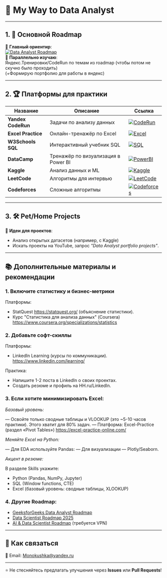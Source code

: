 # 🚀 My Way to Data Analyst

---

## 1. 📌 Основной Roadmap

🔹 **Главный ориентир**:  
[![Data Analyst Roadmap](https://img.shields.io/badge/Roadmap-Data_Analyst-blue?style=flat&logo=git)](https://roadmap.sh/data-analyst)  
🔹 **Параллельно изучаю**:  
Яндекс.Тренировки/CodeRun по темам из roadmap (чтобы потом не скучно было проходить)  
(+Формирую портфолио для работы в яндекс)  

---

## 2. 🏆 Платформы для практики
| Название | Описание | Ссылка |
|----------|----------|--------|
| **Yandex CodeRun** | Задачи по анализу данных | [![CodeRun](https://img.shields.io/badge/Практика-Yandex_CodeRun-green)](https://coderun.yandex.ru) |
| **Excel Practice** | Онлайн-тренажёр по Excel | [![Excel](https://img.shields.io/badge/Excel-Практика-orange)](https://excel-practice-online.com) |
| **W3Schools SQL** | Интерактивный учебник SQL | [![SQL](https://img.shields.io/badge/SQL-W3Schools-blue)](https://www.w3schools.com/sql/) |
| **DataCamp** | Тренажёр по визуализация в Power BI | [![PowerBI](https://img.shields.io/badge/Power_BI-DataCamp-yellow)](https://www.datacamp.com) |
| **Kaggle** | Анализ данных и ML | [![Kaggle](https://img.shields.io/badge/Kaggle-Соревнования-teal)](https://kaggle.com) |
| **LeetCode** | Алгоритмы для интервью | [![LeetCode](https://img.shields.io/badge/Алгоритмы-LeetCode-red)](https://leetcode.com) |
| **Codeforces** | Сложные алгоритмы | [![Codeforces](https://img.shields.io/badge/Codeforces-Тренировки-purple)](https://codeforces.com) |

---

## 3. 🛠️ Pet/Home Projects
🔹 **Идеи для проектов**:  
- Анализ открытых датасетов (например, с Kaggle)  
- Искать проекты на YouTube, запрос *"Data Analyst portfolio projects"*.

---

## 📚 Дополнительные материалы и рекомендации

### 1. Включите статистику и бизнес-метрики
Платформы:
- StatQuest https://statquest.org/ (объяснение статистики).
- Курс "Статистика для анализа данных" (Coursera) https://www.coursera.org/specializations/statistics

### 2. Добавьте софт-скиллы
Платформы:
- LinkedIn Learning (курсы по коммуникации). https://www.linkedin.com/learning/

Практика:
- Напишите 1-2 поста в LinkedIn о своих проектах.
- Создать резюме и профиль на HH.ru/LinkedIn.

### 3. Если хотите минимизировать Excel:
*Базовый уровень:*

— Освойте только сводные таблицы и VLOOKUP (это ~5-10 часов практики). Этого хватит для 80% задач.
— Платформа: Excel-Practice (раздел «Pivot Tables») https://excel-practice-online.com/

*Меняйте Excel на Python:*

— Для EDA используйте Pandas:
— Для визуализации — Plotly/Seaborn.

*Акцент в резюме:*

В разделе Skills укажите:
- Python (Pandas, NumPy, Jupyter)  
- SQL (Window functions, CTE)  
- Excel (базовый уровень: сводные таблицы, XLOOKUP)

### 4. Другие Roadmap:
- [GeeksforGeeks Data Analyst Roadmap](https://www.geeksforgeeks.org/data-analyst-roadmap/)  
- [Data Scientist Roadmap 2025](https://amanxai.com/2025/01/14/data-science-roadmap-for-2025/)  
- [AI & Data Scientist Roadmap](https://roadmap.sh/ai-data-scientist) (требуется VPN)  

---

## 🤝 Как связаться
📧 Email: Monokushka@yandex.ru   

---

⭐ Не стесняйтесь предлагать улучшения через **Issues** или **Pull Requests**!  
